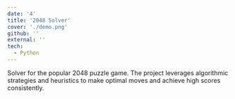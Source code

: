 ```yaml
---
date: '4'
title: '2048 Solver'
cover: './demo.png'
github: ''
external: ''
tech:
  - Python
---
```


Solver for the popular 2048 puzzle game. The project leverages algorithmic strategies and heuristics to make optimal moves and achieve high scores consistently.
